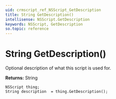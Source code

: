 ```yaml
---
uid: crmscript_ref_NSScript_GetDescription
title: String GetDescription()
intellisense: NSScript.GetDescription
keywords: NSScript, GetDescription
so.topic: reference
---
```


# String GetDescription()

Optional description of what this script is used for.

**Returns:** String

```crmscript
NSScript thing;
String description  = thing.GetDescription();
```

